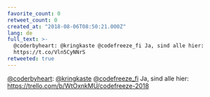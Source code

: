 ```yaml
---
favorite_count: 0
retweet_count: 0
created_at: "2018-08-06T08:50:21.000Z"
lang: de
full_text: >-
  @coderbyheart: @kringkaste @codefreeze_fi Ja, sind alle hier:
  https://t.co/Vln5CyNNrS
retweeted: true
---
```


[@coderbyheart](https://twitter.com/coderbyheart):
[@kringkaste](https://twitter.com/kringkaste)
[@codefreeze_fi](https://twitter.com/codefreeze_fi) Ja, sind alle hier:
<https://trello.com/b/WtOxnkMU/codefreeze-2018>
